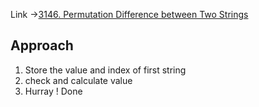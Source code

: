 Link ->[3146. Permutation Difference between Two Strings](https://leetcode.com/problems/permutation-difference-between-two-strings/description/)

## Approach
1. Store the value and index of first string
2. check and calculate value
3. Hurray ! Done